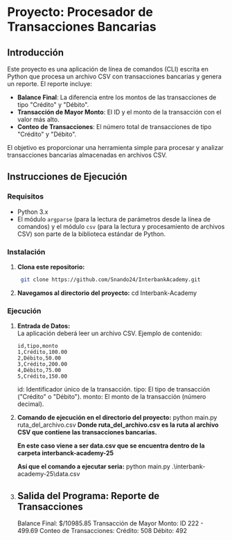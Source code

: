 # Proyecto: Procesador de Transacciones Bancarias

## Introducción

Este proyecto es una aplicación de línea de comandos (CLI) escrita en Python que procesa un archivo CSV con transacciones bancarias y genera un reporte. El reporte incluye:

- **Balance Final**: La diferencia entre los montos de las transacciones de tipo "Crédito" y "Débito".
- **Transacción de Mayor Monto**: El ID y el monto de la transacción con el valor más alto.
- **Conteo de Transacciones**: El número total de transacciones de tipo "Crédito" y "Débito".

El objetivo es proporcionar una herramienta simple para procesar y analizar transacciones bancarias almacenadas en archivos CSV.

## Instrucciones de Ejecución

### Requisitos
- Python 3.x
- El módulo `argparse` (para la lectura de parámetros desde la línea de comandos) y el módulo `csv` (para la lectura y procesamiento de archivos CSV) son parte de la biblioteca estándar de Python.

### Instalación

1. **Clona este repositorio:**

   ```bash
    git clone https://github.com/Snando24/InterbankAcademy.git

2. **Navegamos al directorio del proyecto:**
    cd Interbank-Academy

### Ejecución

1. **Entrada de Datos:**  
    La aplicación deberá leer un archivo CSV. Ejemplo de contenido:
    ```
    id,tipo,monto
    1,Crédito,100.00
    2,Débito,50.00
    3,Crédito,200.00
    4,Débito,75.00
    5,Crédito,150.00
    ```
    id: Identificador único de la transacción.
    tipo: El tipo de transacción ("Crédito" o "Débito").
    monto: El monto de la transacción (número decimal).

2. **Comando de ejecución en el directorio del proyecto:**
    python main.py ruta_del_archivo.csv
    **Donde ruta_del_archivo.csv es la ruta al archivo CSV que contiene las transacciones bancarias.**
    
    **En este caso viene a ser data.csv que se encuentra dentro de la carpeta interbanck-academy-25**

    **Así que el comando a ejecutar seria:**
    python main.py .\interbank-academy-25\data.csv

3. **Salida del Programa:** 
    Reporte de Transacciones
    ---------------------------------------------
    Balance Final: $/10985.85
    Transacción de Mayor Monto: ID 222 - 499.69
    Conteo de Transacciones: Crédito: 508 Débito: 492

